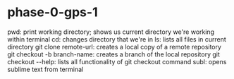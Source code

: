 # phase-0-gps-1
pwd: print working directory; shows us current directory we're working within terminal
cd: changes directory that we're in
ls: lists all files in current directory
git clone remote-url: creates a local copy of a remote repository
git checkout -b branch-name: creates a branch of the local repository
git checkout --help: lists all functionality of git checkout command
subl: opens sublime text from terminal
